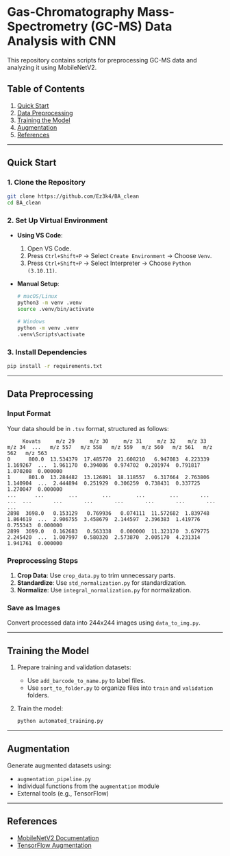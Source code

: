 # Gas-Chromatography Mass-Spectrometry (GC-MS) Data Analysis with CNN

This repository contains scripts for preprocessing GC-MS data and analyzing it using MobileNetV2.

## Table of Contents
1. [Quick Start](#quick-start)
2. [Data Preprocessing](#data-preprocessing)
3. [Training the Model](#training-the-model)
4. [Augmentation](#augmentation)
5. [References](#references)

---

## Quick Start

### 1. Clone the Repository
```bash
git clone https://github.com/Ez3k4/BA_clean
cd BA_clean
```

### 2. Set Up Virtual Environment
- **Using VS Code**:
  1. Open VS Code.
  2. Press `Ctrl+Shift+P` → Select `Create Environment` → Choose `Venv`.
  3. Press `Ctrl+Shift+P` → Select Interpreter → Choose `Python (3.10.11)`.

- **Manual Setup**:
  ```bash
  # macOS/Linux
  python3 -m venv .venv
  source .venv/bin/activate

  # Windows
  python -m venv .venv
  .venv\Scripts\activate
  ```


### 3. Install Dependencies
```bash
pip install -r requirements.txt
```

---

## Data Preprocessing

### Input Format
Your data should be in `.tsv` format, structured as follows:
```
     Kovats     m/z 29     m/z 30     m/z 31     m/z 32    m/z 33    m/z 34  ...   m/z 557   m/z 558   m/z 559   m/z 560   m/z 561   m/z 562   m/z 563
0      800.0  13.534379  17.485770  21.608210   6.947083  4.223339  1.169267  ...  1.961170  0.394086  0.974702  0.201974  0.791817  1.070208  0.000000
1      801.0  13.284482  13.126891  18.118557   6.317664  2.763806  1.140904  ...  2.444894  0.251929  0.306259  0.738431  0.337725  1.270047  0.000000
...      ...        ...        ...        ...        ...       ...       ...  ...       ...       ...       ...       ...       ...       ...       ...
2898  3698.0   0.153129   0.769936   0.074111  11.572682  1.839748  1.864619  ...  2.906755  3.458679  2.144597  2.396383  1.419776  0.755343  0.000000
2899  3699.0   0.162683   0.563338   0.000000  11.323170  3.679775  2.245420  ...  1.007997  0.580320  2.573870  2.005170  4.231314  1.941761  0.000000

```

### Preprocessing Steps
1. **Crop Data**: Use `crop_data.py` to trim unnecessary parts.
2. **Standardize**: Use `std_normalization.py` for standardization.
3. **Normalize**: Use `integral_normalization.py` for normalization.

### Save as Images
Convert processed data into 244x244 images using `data_to_img.py`.

---

## Training the Model

1. Prepare training and validation datasets:
   - Use `add_barcode_to_name.py` to label files.
   - Use `sort_to_folder.py` to organize files into `train` and `validation` folders.

2. Train the model:
   ```bash
   python automated_training.py
   ```

---

## Augmentation

Generate augmented datasets using:
- `augmentation_pipeline.py`
- Individual functions from the `augmentation` module
- External tools (e.g., TensorFlow)

---

## References
- [MobileNetV2 Documentation](https://arxiv.org/abs/1801.04381)
- [TensorFlow Augmentation](https://www.tensorflow.org/tutorials/images/data_augmentation)
